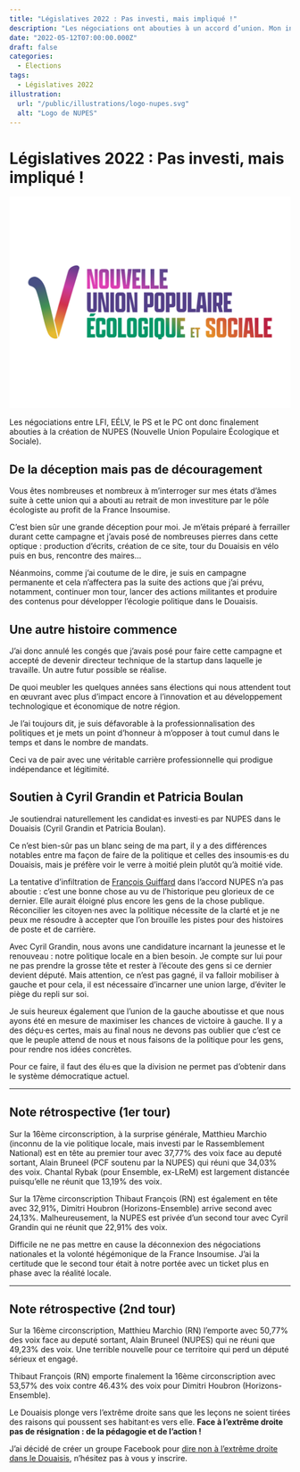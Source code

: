 ```yaml
---
title: "Législatives 2022 : Pas investi, mais impliqué !"
description: "Les négociations ont abouties à un accord d’union. Mon investiture sur la 17ème circonscription saute, pas ma détermination."
date: "2022-05-12T07:00:00.000Z"
draft: false
categories:
  - Élections
tags:
  - Législatives 2022
illustration:
  url: "/public/illustrations/logo-nupes.svg"
  alt: "Logo de NUPES"
---
```


# Législatives 2022 : Pas investi, mais impliqué !

![Logo de la Nouvelle Union Populaire Écologique et Sociale (NUPES)](/public/illustrations/logo-nupes.svg "🖼➡️")

Les négociations entre LFI, EÉLV, le PS et le PC ont donc finalement abouties à la création de NUPES (Nouvelle Union Populaire Écologique et Sociale).

## De la déception mais pas de découragement

Vous êtes nombreuses et nombreux à m’interroger sur mes états d’âmes suite à cette union qui a abouti au retrait de mon investiture par le pôle écologiste au profit de la France Insoumise.

C’est bien sûr une grande déception pour moi. Je m’étais préparé à ferrailler durant cette campagne et j’avais posé de nombreuses pierres dans cette optique : production d’écrits, création de ce site, tour du Douaisis en vélo puis en bus, rencontre des maires…

Néanmoins, comme j’ai coutume de le dire, je suis en campagne permanente et cela n’affectera pas la suite des actions que j’ai prévu, notamment, continuer mon tour, lancer des actions militantes et produire des contenus pour développer l’écologie politique dans le Douaisis.

## Une autre histoire commence

J’ai donc annulé les congés que j’avais posé pour faire cette campagne et accepté de devenir directeur technique de la startup dans laquelle je travaille. Un autre futur possible se réalise.

De quoi meubler les quelques années sans élections qui nous attendent tout en œuvrant avec plus d’impact encore à l’innovation et au développement technologique et économique de notre région.

Je l’ai toujours dit, je suis défavorable à la professionnalisation des politiques et je mets un point d’honneur à m’opposer à tout cumul dans le temps et dans le nombre de mandats.

Ceci va de pair avec une véritable carrière professionnelle qui prodigue indépendance et légitimité.

## Soutien à Cyril Grandin et Patricia Boulan

Je soutiendrai naturellement les candidat·es investi·es par NUPES dans le Douaisis (Cyril Grandin et Patricia Boulan).

Ce n’est bien-sûr pas un blanc seing de ma part, il y a des différences notables entre ma façon de faire de la politique et celles des insoumis·es du Douaisis, mais je préfère voir le verre à moitié plein plutôt qu’à moitié vide.

La tentative d’infiltration de [François Guiffard](./tout-n-est-pas-possible-en-politique) dans l’accord NUPES n’a pas aboutie : c’est une bonne chose au vu de l’historique peu glorieux de ce dernier. Elle aurait éloigné plus encore les gens de la chose publique. Réconcilier les citoyen·nes avec la politique nécessite de la clarté et je ne peux me résoudre à accepter que l’on brouille les pistes pour des histoires de poste et de carrière.

Avec Cyril Grandin, nous avons une candidature incarnant la jeunesse et le renouveau : notre politique locale en a bien besoin. Je compte sur lui pour ne pas prendre la grosse tête et rester à l’écoute des gens si ce dernier devient député. Mais attention, ce n’est pas gagné, il va falloir mobiliser à gauche et pour cela, il est nécessaire d’incarner une union large, d’éviter le piège du repli sur soi.

Je suis heureux également que l’union de la gauche aboutisse et que nous ayons été en mesure de maximiser les chances de victoire à gauche. Il y a des déçu·es certes, mais au final nous ne devons pas oublier que c’est ce que le peuple attend de nous et nous faisons de la politique pour les gens, pour rendre nos idées concrètes.

Pour ce faire, il faut des élu·es que la division ne permet pas d’obtenir dans le système démocratique actuel.

---

## Note rétrospective (1er tour)

Sur la 16ème circonscription, à la surprise générale, Matthieu Marchio (inconnu de la vie politique locale, mais investi par le Rassemblement National) est en tête au premier tour avec 37,77% des voix face au deputé sortant, Alain Bruneel (PCF soutenu par la NUPES) qui réuni que 34,03% des voix. Chantal Rybak (pour Ensemble, ex-LReM) est largement distancée puisqu’elle ne réunit que 13,19% des voix.

Sur la 17ème circonscription Thibaut François (RN) est également en tête avec 32,91%, Dimitri Houbron (Horizons-Ensemble) arrive second avec 24,13%. Malheureusement, la NUPES est privée d’un second tour avec Cyril Grandin qui ne réunit que 22,91% des voix.

Difficile ne ne pas mettre en cause la déconnexion des négociations nationales et la volonté hégémonique de la France Insoumise. J’ai la certitude que le second tour était à notre portée avec un ticket plus en phase avec la réalité locale.

---

## Note rétrospective (2nd tour)

Sur la 16ème circonscription, Matthieu Marchio (RN) l’emporte avec 50,77% des voix face au deputé sortant, Alain Bruneel (NUPES) qui ne réuni que 49,23% des voix. Une terrible nouvelle pour ce territoire qui perd un député sérieux et engagé.

Thibaut François (RN) emporte finalement la 16ème circonscription avec 53,57% des voix contre 46.43% des voix pour Dimitri Houbron (Horizons-Ensemble).

Le Douaisis plonge vers l’extrême droite sans que les leçons ne soient tirées des raisons qui poussent ses habitant·es vers elle. **Face à l’extrême droite pas de résignation : de la pédagogie et de l’action !**

J’ai décidé de créer un groupe Facebook pour [dire non à l’extrême droite dans le Douaisis](https://www.facebook.com/groups/non.a.l.extreme.droite.dans.le.douaisis), n’hésitez pas à vous y inscrire.
